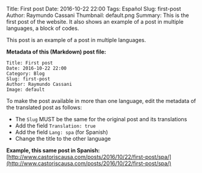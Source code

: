 Title: First post
Date: 2016-10-22 22:00
Tags: Español
Slug: first-post
Author: Raymundo Cassani
Thumbnail: default.png
Summary: This is the first post of the website. It also shows an example of a post in multiple languages, a block of codes.

This post is an example of a post in multiple languages.

**Metadata of this (Markdown) post file:**

```
Title: First post
Date: 2016-10-22 22:00
Category: Blog
Slug: first-post
Author: Raymundo Cassani
Image: default
```

To make the post available in more than one language, edit the metadata of the translated post as follows:

* The `Slug` MUST be the same for the original post and its translations
* Add the field `Translation: true`
* Add the field `Lang: spa` (for Spanish)
* Change the title to the other language

**Example, this same post in Spanish:**  
[http://www.castoriscausa.com/posts/2016/10/22/first-post/spa/](http://www.castoriscausa.com/posts/2016/10/22/first-post/spa/)
